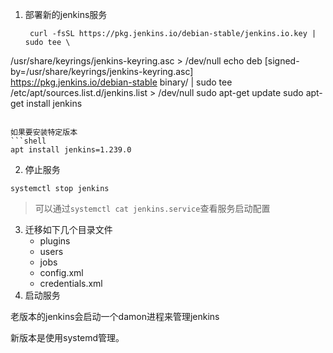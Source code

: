 
1. 部署新的jenkins服务
   ```shell
    curl -fsSL https://pkg.jenkins.io/debian-stable/jenkins.io.key | sudo tee \
  /usr/share/keyrings/jenkins-keyring.asc > /dev/null
echo deb [signed-by=/usr/share/keyrings/jenkins-keyring.asc] \
  https://pkg.jenkins.io/debian-stable binary/ | sudo tee \
  /etc/apt/sources.list.d/jenkins.list > /dev/null
sudo apt-get update
sudo apt-get install jenkins
   ```

   如果要安装特定版本
   ```shell 
   apt install jenkins=1.239.0
```
2. 停止服务
```
systemctl stop jenkins
```
> 可以通过`systemctl cat jenkins.service`查看服务启动配置
3. 迁移如下几个目录文件
    - plugins
    - users
    - jobs
    - config.xml
    - credentials.xml
4. 启动服务

老版本的jenkins会启动一个damon进程来管理jenkins

新版本是使用systemd管理。
